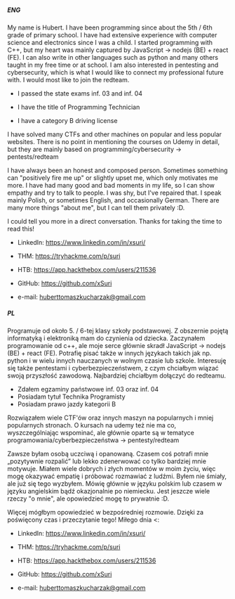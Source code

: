 ##### ENG

My name is Hubert. I have been programming since about the 5th / 6th grade of primary school. I have had extensive experience with computer science and electronics since I was a child. I started programming with C++, but my heart was mainly captured by JavaScript -> nodejs (BE) + react (FE). I can also write in other languages such as python and many others taught in my free time or at school. I am also interested in pentesting and cybersecurity, which is what I would like to connect my professional future with. I would most like to join the redteam.


- I passed the state exams inf. 03 and inf. 04

- I have the title of Programming Technician

- I have a category B driving license


I have solved many CTFs and other machines on popular and less popular websites. There is no point in mentioning the courses on Udemy in detail, but they are mainly based on programming/cybersecurity -> pentests/redteam


I have always been an honest and composed person. Sometimes something can "positively fire me up" or slightly upset me, which only motivates me more. I have had many good and bad moments in my life, so I can show empathy and try to talk to people. I was shy, but I've repaired that. I speak mainly Polish, or sometimes English, and occasionally German. There are many more things "about me", but I can tell them privately :D.


I could tell you more in a direct conversation. Thanks for taking the time to read this!

- LinkedIn: https://www.linkedin.com/in/xsuri/

- THM: https://tryhackme.com/p/suri

- HTB: https://app.hackthebox.com/users/211536

- GitHub: https://github.com/xSuri

- e-mail: huberttomaszkucharzak@gmail.com


##### PL

Programuje od około 5. / 6-tej klasy szkoły podstawowej. Z obszernie pojętą informatyką i elektroniką mam do czynienia od dziecka. Zaczynałem programowanie od c++, ale moje serce głównie skradł JavaScript -> nodejs (BE) + react (FE). Potrafię pisać także w innych językach takich jak np. python i w wielu innych nauczanych w wolnym czasie lub szkole. Interesuję się także pentestami i cyberbezpieczeństwem, z czym chciałbym wiązać swoją przyszłość zawodową. Najbardziej chciałbym dołączyć do redteamu.

- Zdałem egzaminy państwowe inf. 03 oraz inf. 04
- Posiadam tytuł Technika Programisty
- Posiadam prawo jazdy kategorii B

Rozwiązałem wiele CTF'ów oraz innych maszyn na popularnych i mniej popularnych stronach. O kursach na udemy też nie ma co, wyszczególniając wspominać, ale głównie oparte są w tematyce programowania/cyberbezpieczeństwa -> pentesty/redteam

Zawsze byłam osobą uczciwą i opanowaną. Czasem coś potrafi mnie „pozytywnie rozpalić” lub lekko zdenerwować co tylko bardziej mnie motywuje. Miałem wiele dobrych i złych momentów w moim życiu, więc mogę okazywać empatię i próbować rozmawiać z ludźmi. Byłem nie śmiały, ale już się tego wyzbyłem. Mówię głównie w języku polskim lub czasem w języku angielskim bądź okazjonalnie po niemiecku. Jest jeszcze wiele rzeczy "o mnie", ale opowiedzieć mogę to prywatnie :D.

Więcej mógłbym opowiedzieć w bezpośredniej rozmowie. Dzięki za poświęcony czas i przeczytanie tego! Miłego dnia <:


- LinkedIn: https://www.linkedin.com/in/xsuri/

- THM: https://tryhackme.com/p/suri

- HTB: https://app.hackthebox.com/users/211536

- GitHub: https://github.com/xSuri

- e-mail: huberttomaszkucharzak@gmail.com
